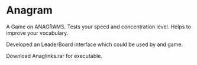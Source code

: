 # Anagram
A Game on ANAGRAMS.
Tests your speed and concentration level.
Helps to improve your vocabulary.

Developed an LeaderBoard interface which could be used by and game.

Download Anaglinks.rar for executable.
